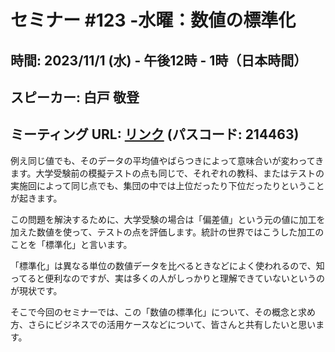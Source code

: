 # セミナー #123 -水曜：数値の標準化

## 時間: 2023/11/1 (水) - 午後12時 - 1時（日本時間）
## スピーカー: 白戸 敬登
## ミーティング URL: [リンク](https://us02web.zoom.us/j/331585134?pwd=VGVyeXBRWjFMT2hESFdhSU45Z2d0dz09) (パスコード: 214463)

例え同じ値でも、そのデータの平均値やばらつきによって意味合いが変わってきます。大学受験前の模擬テストの点も同じで、それぞれの教科、またはテストの実施回によって同じ点でも、集団の中では上位だったり下位だったりということが起きます。

この問題を解決するために、大学受験の場合は「偏差値」という元の値に加工を加えた数値を使って、テストの点を評価します。統計の世界ではこうした加工のことを「標準化」と言います。

「標準化」は異なる単位の数値データを比べるときなどによく使われるので、知ってると便利なのですが、実は多くの人がしっかりと理解できていないというのが現状です。

そこで今回のセミナーでは、この「数値の標準化」について、その概念と求め方、さらにビジネスでの活用ケースなどについて、皆さんと共有したいと思います。